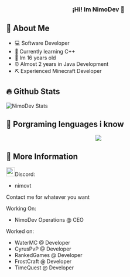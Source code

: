 <h3 align="center">¡Hi! Im NimoDev</a> 👋</h3>

## 📖 About Me
* 💻 Software Developer
* 💾 Currently learning C++
* 🌱 Im 16 years old
* ⏰ Almost 2 years in Java Development
* ⛏️ Experienced Minecraft Developer

## 🔥 Github Stats
![NimoDev Stats](https://git-hub-stats-liard.vercel.app/api?username=NimxDev&theme=dark&show_icons=true&hide_border=true&count_private=true)

## 🌱 Porgraming lenguages i know
<p align="center">
  <a href="https://skillicons.dev">
    <img src="https://skillicons.dev/icons?i=java,js,cpp,html,python,mongo,mysql,redis,discord,git,github" />
  </a>
</p>

## 🧩 More Information

<img src="https://cdn.discordapp.com/attachments/854372954543751180/1220012403350311062/LnBuZw.png?ex=660d6417&is=65faef17&hm=4d811f73ccc79f8cd80a203b57b8b91d25dd84628428d6d343f024b8e773ddaf&" width="24"/>Discord:

* nimovt

Contact me for whatever you want

Working On:

* NimoDev Operations @ CEO


Worked on:
* WaterMC @ Developer
* CyrusPvP @ Developer
* RankedGames @ Developer
* FrostCraft @ Developer
* TimeQuest @ Developer


